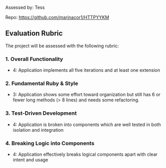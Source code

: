 Assessed by: Tess

Repo: https://github.com/marinacor1/HTTPYYKM

## Evaluation Rubric

The project will be assessed with the following rubric:

### 1. Overall Functionality

* 4: Application implements all five iterations and at least one extension

### 2. Fundamental Ruby & Style

* 3:  Application shows some effort toward organization but still has 6 or fewer long methods (> 8 lines) and needs some refactoring.

### 3. Test-Driven Development

* 4: Application is broken into components which are well tested in both isolation and integration

### 4. Breaking Logic into Components

* 4: Application effectively breaks logical components apart with clear intent and usage